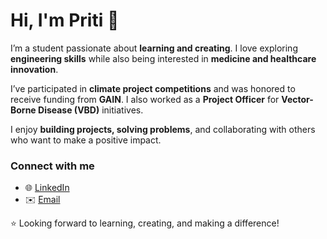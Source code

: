 # Hi, I'm Priti 👋

I’m a student passionate about **learning and creating**. I love exploring **engineering skills** while also being interested in **medicine and healthcare innovation**.  

I’ve participated in **climate project competitions** and was honored to receive funding from **GAIN**. I also worked as a **Project Officer** for **Vector-Borne Disease (VBD)** initiatives.  

I enjoy **building projects, solving problems**, and collaborating with others who want to make a positive impact.  

### Connect with me
- 🌐 [LinkedIn](https://linkedin.com/in/priti-das-dipa) 
- ✉️ [Email](mailto:dipapritidas@gmail.com) 

⭐ Looking forward to learning, creating, and making a difference!
